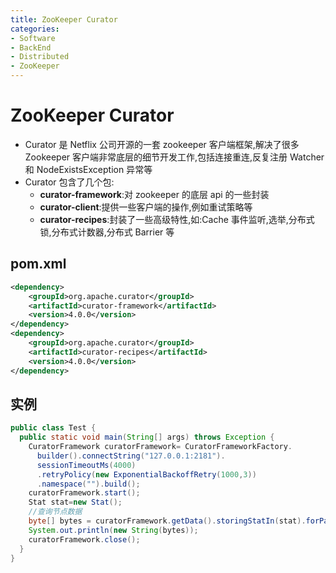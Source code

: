 ```yaml
---
title: ZooKeeper Curator
categories:
- Software
- BackEnd
- Distributed
- ZooKeeper
---
```

# ZooKeeper Curator

- Curator 是 Netflix 公司开源的一套 zookeeper 客户端框架,解决了很多 Zookeeper 客户端非常底层的细节开发工作,包括连接重连,反复注册 Watcher 和 NodeExistsException 异常等
- Curator 包含了几个包:
    - **curator-framework**:对 zookeeper 的底层 api 的一些封装
    - **curator-client**:提供一些客户端的操作,例如重试策略等
    - **curator-recipes**:封装了一些高级特性,如:Cache 事件监听,选举,分布式锁,分布式计数器,分布式 Barrier 等

## pom.xml

```xml
<dependency>
    <groupId>org.apache.curator</groupId>
    <artifactId>curator-framework</artifactId>
    <version>4.0.0</version>
</dependency>
<dependency>
    <groupId>org.apache.curator</groupId>
    <artifactId>curator-recipes</artifactId>
    <version>4.0.0</version>
</dependency>
```

## 实例

```java
public class Test {
  public static void main(String[] args) throws Exception {
    CuratorFramework curatorFramework= CuratorFrameworkFactory.
      builder().connectString("127.0.0.1:2181").
      sessionTimeoutMs(4000)
      .retryPolicy(new ExponentialBackoffRetry(1000,3))
      .namespace("").build();
    curatorFramework.start();
    Stat stat=new Stat();
    //查询节点数据
    byte[] bytes = curatorFramework.getData().storingStatIn(stat).forPath("/test");
    System.out.println(new String(bytes));
    curatorFramework.close();
  }
}
```


